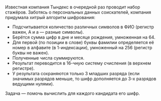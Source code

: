 Известная компания Тындекс в очередной раз проводит набор стажёров.
Заботясь о персональных данных соискателей, компания придумала хитрый алгоритм шифрования:

- Подсчитывается количество различных символов в ФИО (регистр важен, А и а — разные символы).
- Берётся сумма цифр в дне и месяце рождения, умноженная на 64.
- Для первой (по позиции в слове) буквы фамилии определяется её номер в алфавите (в 1-индексации), умноженный на 256 (регистр буквы не важен).
- Полученные числа суммируются.
- Результат переводится в 16-чную систему счисления (в верхнем регистре).
- У результата сохраняются только 3 младших разряда (если значимых разрядов меньше, то шифр дополняется до 3-х разрядов ведущими нулями).

Задача — помочь вычислить для каждого кандидата его шифр.

